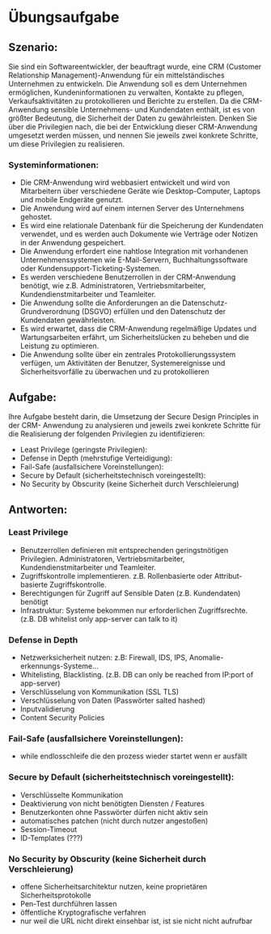# Übungsaufgabe 
## Szenario:
Sie sind ein Softwareentwickler, der beauftragt wurde, eine CRM (Customer
Relationship Management)-Anwendung für ein mittelständisches Unternehmen zu
entwickeln. Die Anwendung soll es dem Unternehmen ermöglichen,
Kundeninformationen zu verwalten, Kontakte zu pflegen, Verkaufsaktivitäten zu
protokollieren und Berichte zu erstellen. Da die CRM-Anwendung sensible
Unternehmens- und Kundendaten enthält, ist es von größter Bedeutung, die Sicherheit
der Daten zu gewährleisten. Denken Sie über die Privilegien nach, die bei der
Entwicklung dieser CRM-Anwendung umgesetzt werden müssen, und nennen Sie
jeweils zwei konkrete Schritte, um diese Privilegien zu realisieren.


### Systeminformationen:
+ Die CRM-Anwendung wird webbasiert entwickelt und wird von Mitarbeitern über
verschiedene Geräte wie Desktop-Computer, Laptops und mobile Endgeräte
genutzt.
+ Die Anwendung wird auf einem internen Server des Unternehmens gehostet.
+ Es wird eine relationale Datenbank für die Speicherung der Kundendaten
verwendet, und es werden auch Dokumente wie Verträge oder Notizen in der
Anwendung gespeichert.
+ Die Anwendung erfordert eine nahtlose Integration mit vorhandenen
Unternehmenssystemen wie E-Mail-Servern, Buchhaltungssoftware oder
Kundensupport-Ticketing-Systemen.
+ Es werden verschiedene Benutzerrollen in der CRM-Anwendung benötigt, wie
z.B. Administratoren, Vertriebsmitarbeiter, Kundendienstmitarbeiter und
Teamleiter.
+ Die Anwendung sollte die Anforderungen an die Datenschutz-Grundverordnung
(DSGVO) erfüllen und den Datenschutz der Kundendaten gewährleisten.
+ Es wird erwartet, dass die CRM-Anwendung regelmäßige Updates und
Wartungsarbeiten erfährt, um Sicherheitslücken zu beheben und die Leistung zu
optimieren.
+ Die Anwendung sollte über ein zentrales Protokollierungssystem verfügen, um
Aktivitäten der Benutzer, Systemereignisse und Sicherheitsvorfälle zu
überwachen und zu protokollieren


## Aufgabe:
Ihre Aufgabe besteht darin, die Umsetzung der Secure Design Principles in der CRM-
Anwendung zu analysieren und jeweils zwei konkrete Schritte für die Realisierung der
folgenden Privilegien zu identifizieren:
+ Least Privilege (geringste Privilegien):
+ Defense in Depth (mehrstufige Verteidigung):
+ Fail-Safe (ausfallsichere Voreinstellungen):
+ Secure by Default (sicherheitstechnisch voreingestellt):
+ No Security by Obscurity (keine Sicherheit durch Verschleierung)

## Antworten:

### Least Privilege
+ Benutzerrollen definieren mit entsprechenden geringstnötigen Privilegien. Administratoren, Vertriebsmitarbeiter, Kundendienstmitarbeiter und 
Teamleiter.
+ Zugriffskontrolle implementieren. z.B. Rollenbasierte oder Attribut-basierte Zugriffskontrolle.
+ Berechtigungen für Zugriff auf Sensible Daten (z.B. Kundendaten) benötigt
+ Infrastruktur: Systeme bekommen nur erforderlichen Zugriffsrechte. (z.B. DB whitelist only app-server can talk to it)

### Defense in Depth
+ Netzwerksicherheit nutzen: z.B: Firewall, IDS, IPS, Anomalie-erkennungs-Systeme...
+ Whitelisting, Blacklisting. (z.B. DB can only be reached from IP:port of app-server)
+ Verschlüsselung von Kommunikation (SSL TLS)
+ Verschlüsselung von Daten (Passwörter salted hashed)
+ Inputvalidierung
+ Content Security Policies

### Fail-Safe (ausfallsichere Voreinstellungen):
+ while endlosschleife die den prozess wieder startet wenn er ausfällt

### Secure by Default (sicherheitstechnisch voreingestellt):
+ Verschlüsselte Kommunikation
+ Deaktivierung von nicht benötigten Diensten / Features
+ Benutzerkonten ohne Passwörter dürfen nicht aktiv sein
+ automatisches patchen (nicht durch nutzer angestoßen)
+ Session-Timeout
+ ID-Templates (???)

### No Security by Obscurity (keine Sicherheit durch Verschleierung)
+ offene Sicherheitsarchitektur nutzen, keine proprietären Sicherheitsprotokolle
+ Pen-Test durchführen lassen
+ öffentliche Kryptografische verfahren
+ nur weil die URL nicht direkt einsehbar ist, ist sie nicht nicht aufrufbar